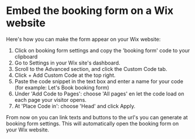 # Embed the booking form on a Wix website

Here's how you can make the form appear on your Wix website:

1. Click on booking form settings and copy the 'booking form' code to your clipboard
2. Go to Settings in your Wix site's dashboard.
3. Scroll to the Advanced section, and click the Custom Code tab.
4. Click + Add Custom Code at the top right.
5. Paste the code snippet in the text box and enter a name for your code (for example: Let's Book booking form)
6. Under 'Add Code to Pages': choose 'All pages' en let the code load on each page your visitor opens.
7. At 'Place Code in': choose 'Head' and click Apply.

From now on you can link texts and buttons to the url's you can generate at booking form settings. This will automatically open the booking form on your Wix website.
